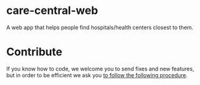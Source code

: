 # care-central-web

A web app that helps people find hospitals/health centers closest to them.

# Contribute
If you know how to code, we welcome you to send fixes and new features, but in order to be efficient we ask you [to follow the following procedure](https://github.com/MWS-3/care-central-web/blob/master/CONTRIBUTING.md).
